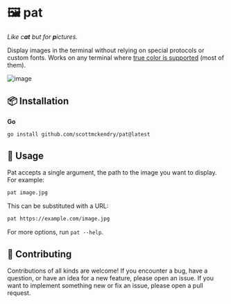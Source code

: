 # 🖼️ pat

_Like c**at** but for **p**ictures._

Display images in the terminal without relying on special protocols or custom fonts. Works on any terminal where [true color is supported](https://github.com/termstandard/colors) (most of them).

![image](https://github.com/scottmckendry/pat/assets/39483124/4315c4a2-6915-4ed4-813b-72a49b24a725)

## 📦 Installation

**Go**

```sh
go install github.com/scottmckendry/pat@latest
```

## 🚀 Usage

Pat accepts a single argument, the path to the image you want to display. For example:

```sh
pat image.jpg
```

This can be substituted with a URL:

```sh
pat https://example.com/image.jpg
```

For more options, run `pat --help`.

## 🤝 Contributing

Contributions of all kinds are welcome! If you encounter a bug, have a question, or have an idea for a new feature, please open an issue. If you want to implement something new or fix an issue, please open a pull request.
